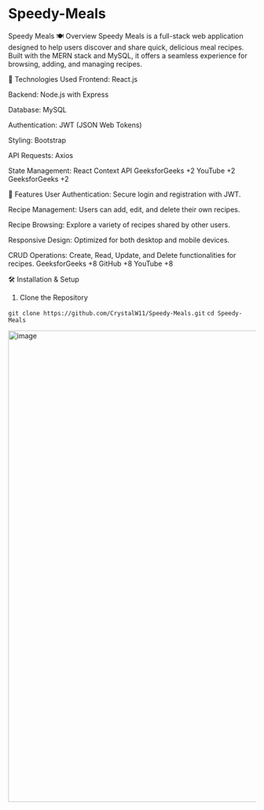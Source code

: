 # Speedy-Meals 

Speedy Meals
🍽️ Overview
Speedy Meals is a full-stack web application designed to help users discover and share quick, delicious meal recipes. Built with the MERN stack and MySQL, it offers a seamless experience for browsing, adding, and managing recipes.​

🔧 Technologies Used
Frontend: React.js

Backend: Node.js with Express

Database: MySQL

Authentication: JWT (JSON Web Tokens)

Styling: Bootstrap

API Requests: Axios

State Management: React Context API​
GeeksforGeeks
+2
YouTube
+2
GeeksforGeeks
+2

🚀 Features
User Authentication: Secure login and registration with JWT.

Recipe Management: Users can add, edit, and delete their own recipes.

Recipe Browsing: Explore a variety of recipes shared by other users.

Responsive Design: Optimized for both desktop and mobile devices.

CRUD Operations: Create, Read, Update, and Delete functionalities for recipes.​
GeeksforGeeks
+8
GitHub
+8
YouTube
+8

🛠️ Installation & Setup
1. Clone the Repository

  `git clone https://github.com/CrystalW11/Speedy-Meals.git`
  `cd Speedy-Meals`
  

 <img width="959" alt="image" src="https://github.com/user-attachments/assets/577b42db-2208-4515-ad4e-9759eb6192b2" />
